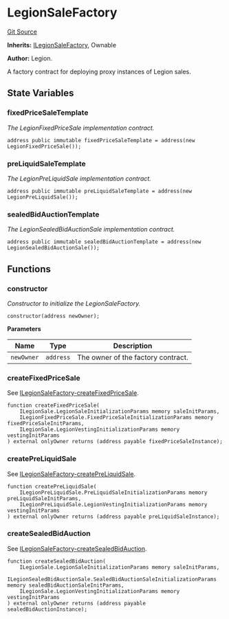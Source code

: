 # LegionSaleFactory
[Git Source](https://github.com/Legion-Team/evm-contracts/blob/9d232ccfd9d55ef7fb8933835be077c1145ee4d5/src/LegionSaleFactory.sol)

**Inherits:**
[ILegionSaleFactory](/src/interfaces/ILegionSaleFactory.sol/interface.ILegionSaleFactory.md), Ownable

**Author:**
Legion.

A factory contract for deploying proxy instances of Legion sales.


## State Variables
### fixedPriceSaleTemplate
*The LegionFixedPriceSale implementation contract.*


```solidity
address public immutable fixedPriceSaleTemplate = address(new LegionFixedPriceSale());
```


### preLiquidSaleTemplate
*The LegionPreLiquidSale implementation contract.*


```solidity
address public immutable preLiquidSaleTemplate = address(new LegionPreLiquidSale());
```


### sealedBidAuctionTemplate
*The LegionSealedBidAuctionSale implementation contract.*


```solidity
address public immutable sealedBidAuctionTemplate = address(new LegionSealedBidAuctionSale());
```


## Functions
### constructor

*Constructor to initialize the LegionSaleFactory.*


```solidity
constructor(address newOwner);
```
**Parameters**

|Name|Type|Description|
|----|----|-----------|
|`newOwner`|`address`|The owner of the factory contract.|


### createFixedPriceSale

See [ILegionSaleFactory-createFixedPriceSale](/src/interfaces/ILegionSaleFactory.sol/interface.ILegionSaleFactory.md#createfixedpricesale).


```solidity
function createFixedPriceSale(
    ILegionSale.LegionSaleInitializationParams memory saleInitParams,
    ILegionFixedPriceSale.FixedPriceSaleInitializationParams memory fixedPriceSaleInitParams,
    ILegionSale.LegionVestingInitializationParams memory vestingInitParams
) external onlyOwner returns (address payable fixedPriceSaleInstance);
```

### createPreLiquidSale

See [ILegionSaleFactory-createPreLiquidSale](/src/interfaces/ILegionSaleFactory.sol/interface.ILegionSaleFactory.md#createpreliquidsale).


```solidity
function createPreLiquidSale(
    ILegionPreLiquidSale.PreLiquidSaleInitializationParams memory preLiquidSaleInitParams,
    ILegionPreLiquidSale.LegionVestingInitializationParams memory vestingInitParams
) external onlyOwner returns (address payable preLiquidSaleInstance);
```

### createSealedBidAuction

See [ILegionSaleFactory-createSealedBidAuction](/src/interfaces/ILegionSaleFactory.sol/interface.ILegionSaleFactory.md#createsealedbidauction).


```solidity
function createSealedBidAuction(
    ILegionSale.LegionSaleInitializationParams memory saleInitParams,
    ILegionSealedBidAuctionSale.SealedBidAuctionSaleInitializationParams memory sealedBidAuctionSaleInitParams,
    ILegionSale.LegionVestingInitializationParams memory vestingInitParams
) external onlyOwner returns (address payable sealedBidAuctionInstance);
```

